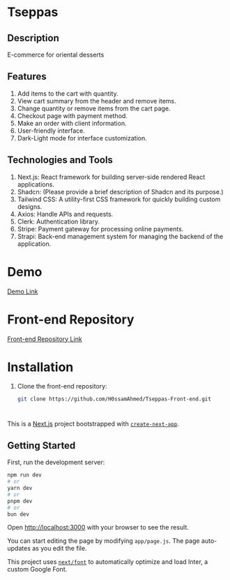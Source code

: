 # Tseppas

## Description

E-commerce for oriental desserts

## Features

1. Add items to the cart with quantity.
2. View cart summary from the header and remove items.
3. Change quantity or remove items from the cart page.
4. Checkout page with payment method.
5. Make an order with client information.
6. User-friendly interface.
7. Dark-Light mode for interface customization.

## Technologies and Tools

1. Next.js: React framework for building server-side rendered React applications.
2. Shadcn: (Please provide a brief description of Shadcn and its purpose.)
3. Tailwind CSS: A utility-first CSS framework for quickly building custom designs.
4. Axios: Handle APIs and requests.
5. Clerk: Authentication library.
6. Stripe: Payment gateway for processing online payments.
7. Strapi: Back-end management system for managing the backend of the application.

# Demo

[Demo Link](https://tseppas-front-end.vercel.app)

# Front-end Repository

[Front-end Repository Link](https://github.com/H0ssamAhmed/Tseppas-Front-end)


# Installation

1. Clone the front-end repository:

   ```bash
   git clone https://github.com/H0ssamAhmed/Tseppas-Front-end.git
   ```

#

This is a [Next.js](https://nextjs.org/) project bootstrapped with [`create-next-app`](https://github.com/vercel/next.js/tree/canary/packages/create-next-app).

## Getting Started

First, run the development server:

```bash
npm run dev
# or
yarn dev
# or
pnpm dev
# or
bun dev
```

Open [http://localhost:3000](http://localhost:3000) with your browser to see the result.

You can start editing the page by modifying `app/page.js`. The page auto-updates as you edit the file.

This project uses [`next/font`](https://nextjs.org/docs/basic-features/font-optimization) to automatically optimize and load Inter, a custom Google Font.
